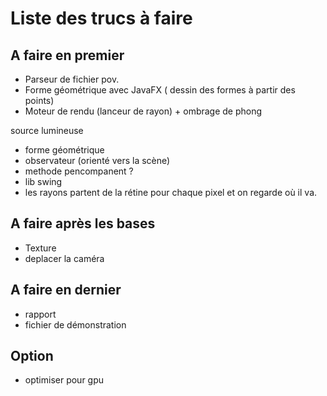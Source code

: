 # Liste des trucs à faire

## A faire en premier

- Parseur de fichier pov.
- Forme géométrique avec JavaFX ( dessin des formes à partir des points)
- Moteur de rendu (lanceur de rayon) + ombrage de phong

source lumineuse
- forme géométrique
- observateur (orienté vers la scène)
- methode pencompanent ?
- lib swing
- les rayons partent de la rétine pour chaque pixel et on regarde où il va.


## A faire après les bases
- Texture
- deplacer la caméra

## A faire en dernier
- rapport
- fichier de démonstration

## Option

- optimiser pour gpu
